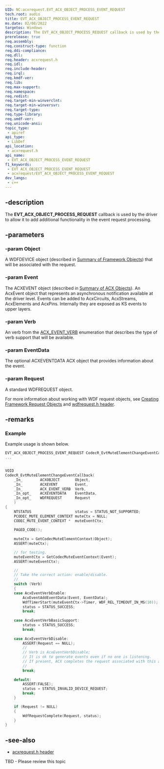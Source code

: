 ```yaml
---
UID: NC:acxrequest.EVT_ACX_OBJECT_PROCESS_EVENT_REQUEST
tech.root: audio
title: EVT_ACX_OBJECT_PROCESS_EVENT_REQUEST
ms.date: 02/08/2022
targetos: Windows
description: The EVT_ACX_OBJECT_PROCESS_REQUEST callback is used by the driver to allow it to add additional functionality in the event request processing. 
prerelease: true
req.assembly: 
req.construct-type: function
req.ddi-compliance: 
req.dll: 
req.header: acxrequest.h
req.idl: 
req.include-header: 
req.irql: 
req.kmdf-ver: 
req.lib: 
req.max-support: 
req.namespace: 
req.redist: 
req.target-min-winverclnt: 
req.target-min-winversvr: 
req.target-type: 
req.type-library: 
req.umdf-ver: 
req.unicode-ansi: 
topic_type:
 - apiref
api_type:
 - LibDef
api_location:
 - acxrequest.h
api_name:
 - EVT_ACX_OBJECT_PROCESS_EVENT_REQUEST
f1_keywords:
 - EVT_ACX_OBJECT_PROCESS_EVENT_REQUEST
 - acxrequest/EVT_ACX_OBJECT_PROCESS_EVENT_REQUEST
dev_langs:
 - c++
---
```


## -description

The **EVT_ACX_OBJECT_PROCESS_REQUEST** callback is used by the driver to allow it to add additional functionality in the event request processing. 

## -parameters

### -param Object

A WDFDEVICE object (described in  [Summary of Framework Objects](/windows-hardware/drivers/wdf/summary-of-framework-objects)) that will be associated with the request.

### -param Event

The ACXEVENT object (described in [Summary of ACX Objects](/windows-hardware/drivers/audio/acx-summary-of-objects)). An AcxEvent object that represents an asynchronous notification available at the driver level. Events can be added to AcxCircuits, AcxStreams, AcxElements and AcxPins. Internally they are exposed as KS events to upper layers.

### -param Verb

An verb from the [ACX_EVENT_VERB](ne-acxrequest-acx_event_verb.md) enumeration that describes the type of verb support that will be available.

### -param EventData

The optional ACXEVENTDATA ACX object that provides information about the event.

### -param Request

A standard WDFREQUEST object.

For more information about working with WDF request objects, see [Creating Framework Request Objects](/windows-hardware/drivers/wdf/creating-framework-request-objects) and [wdfrequest.h header](/windows-hardware/drivers/ddi/wdfrequest/).

## -remarks

### Example

Example usage is shown below.

```cpp
EVT_ACX_OBJECT_PROCESS_EVENT_REQUEST CodecR_EvtMuteElementChangeEventCallback;
...


VOID
CodecR_EvtMuteElementChangeEventCallback(
    _In_        ACXOBJECT       Object,
    _In_        ACXEVENT        Event,
    _In_        ACX_EVENT_VERB  Verb,
    _In_opt_    ACXEVENTDATA    EventData,
    _In_opt_    WDFREQUEST      Request
    )
{
    NTSTATUS                    status = STATUS_NOT_SUPPORTED;
    PCODEC_MUTE_ELEMENT_CONTEXT muteCtx = NULL;
    CODEC_MUTE_EVENT_CONTEXT *  muteEventCtx;
    
    PAGED_CODE();
    
    muteCtx = GetCodecMuteElementContext(Object);
    ASSERT(muteCtx);

    // for testing. 
    muteEventCtx = GetCodecMuteEventContext(Event);
    ASSERT(muteEventCtx);

    //
    // Take the correct action: enable/disable.
    //
    switch (Verb)
    {
    case AcxEventVerbEnable:
        AcxEventAddEventData(Event, EventData);
        WdfTimerStart(muteEventCtx->Timer, WDF_REL_TIMEOUT_IN_MS(10));
        status = STATUS_SUCCESS;
        break;
        
    case AcxEventVerbBasicSupport:
        status = STATUS_SUCCESS;
        break;
        
    case AcxEventVerbDisable:
        ASSERT(Request == NULL);
        //
        // Verb is AcxEventVerbDisable;
        // It is ok to generate events even if no one is listening.
        // If present, ACX completes the request associated with this action.
        //
        break;
        
    default:
        ASSERT(FALSE);
        status = STATUS_INVALID_DEVICE_REQUEST;
        break;
    }

    if (Request != NULL)
    {
        WdfRequestComplete(Request, status); 
    }
}
```

## -see-also

- [acxrequest.h header](index.md)

TBD - Please review this topic